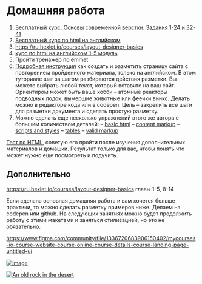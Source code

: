 # Домашняя работа

1. [Бесплатный курс. Основы современной верстки. Задания 1-24 и 32-41](https://code-basics.com/ru/languages/html)
2. [Бесплатный курс по html на английском](https://www.freecodecamp.org/learn/2022/responsive-web-design/learn-html-by-building-a-cat-photo-app/step-1) 
3. https://ru.hexlet.io/courses/layout-designer-basics 
4. [курс по html на английском 1-5 модуль](https://www.scaler.com/topics/html/)
5. Пройти тренажер по emmet
6. [Подробная инструкция](https://russmaxdesign.github.io/maxdesign-slides/01-html/106-creating-document.html#/) как создать и разметить страницу сайта с повторением пройденного материала, только на английском. В этом туториале шаг за шагом разбираются действия разметки. Вы можете выбрать любой текст, который вставите на ваш сайт. Ориентиром может быть ваше хобби – атомные реакторы подводных лодок, вымершие животные или феечки винкс. Делать можно в редакторе кода или в codepen. Цель – закрепить все шаги для разметки документа и сделать простую разметку. 
7. Можно сделать еще несколько упражнений этого же автора с  большим количеством деталей: 
 – [basic html](https://github.com/russmaxdesign/maxdesign-slides/blob/master/01-html/lesson01.pdf)
 – [content markup](https://github.com/russmaxdesign/maxdesign-slides/blob/master/01-html/lesson02.pdf)
 – [scripts and styles](https://github.com/russmaxdesign/maxdesign-slides/blob/master/01-html/lesson03.pdf)
 – [tables](https://github.com/russmaxdesign/maxdesign-slides/blob/master/01-html/lesson04.pdf)
 – [valid markup](https://github.com/russmaxdesign/maxdesign-slides/blob/master/01-html/lesson06.pdf) 


[Тест по HTML](https://ru.w3docs.com/quiz-start/osnovy-html), советую его пройти после изучения дополнительных материалов и домашки. Результат только для вас, чтобы понять что может нужно еще посмотреть и подучить. 

## Дополнительно

https://ru.hexlet.io/courses/layout-designer-basics главы 1-5, 8-14

Если сделана основная домашняя работа и вам хочется больше практики, то можно сделать разметку примеров ниже. Делаем на codepen или github.
На следующих занятиях можно будет продолжить работу с этими макетами и заняться стилизацией, но это не обязательно. 

https://www.figma.com/community/file/1336720683906150402/mycourses-io-course-website-course-online-course-details-course-landing-page-untitled-ui

[![image](https://www.figma.com/community/file/1336720683906150402/mycourses-io-course-website-course-online-course-details-course-landing-page-untitled-ui)](https://www.figma.com/community/file/1336720683906150402/mycourses-io-course-website-course-online-course-details-course-landing-page-untitled-ui
)

[![An old rock in the desert](https://s3-alpha.figma.com/hub/file/5112199799/6f838214-a147-4a96-9001-23bd72cd0a31-cover.png "Shiprock, New Mexico by Beau Rogers")](https://www.flickr.com/photos/beaurogers/31833779864/in/photolist-Qv3rFw-34mt9F-a9Cmfy-5Ha3Zi-9msKdv-o3hgjr-hWpUte-4WMsJ1-KUQ8N-deshUb-vssBD-6CQci6-8AFCiD-zsJWT-nNfsgB-dPDwZJ-bn9JGn-5HtSXY-6CUhAL-a4UTXB-ugPum-KUPSo-fBLNm-6CUmpy-4WMsc9-8a7D3T-83KJev-6CQ2bK-nNusHJ-a78rQH-nw3NvT-7aq2qf-8wwBso-3nNceh-ugSKP-4mh4kh-bbeeqH-a7biME-q3PtTf-brFpgb-cg38zw-bXMZc-nJPELD-f58Lmo-bXMYG-bz8AAi-bxNtNT-bXMYi-bXMY6-bXMYv)

